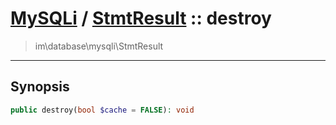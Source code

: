 # [MySQLi](mysql.md) / [StmtResult](mysql-StmtResult.md) :: destroy
 > im\database\mysqli\StmtResult
____

## Synopsis
```php
public destroy(bool $cache = FALSE): void
```
